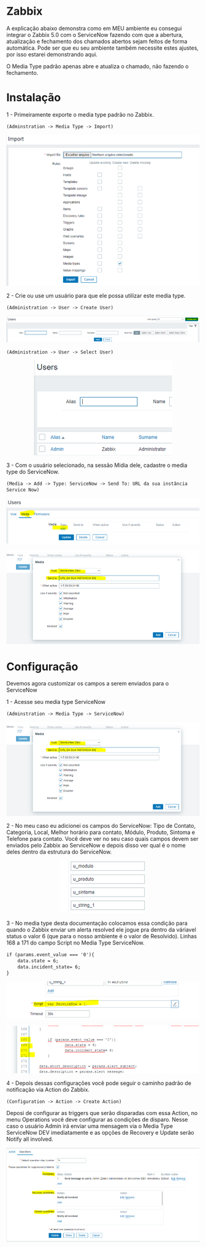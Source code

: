 # Zabbix
A explicação abaixo demonstra como em MEU ambiente eu consegui integrar o Zabbix 5.0 com o ServiceNow fazendo com que a abertura, atualização e fechamento dos chamados abertos sejam feitos de forma automática. Pode ser que eu seu ambiente também necessite estes ajustes, por isso estarei demonstrando aqui.

O Media Type padrão apenas abre e atualiza o chamado, não fazendo o fechamento.

# Instalação

1 - Primeiramente exporte o media type padrão no Zabbix.

    (Adminstration -> Media Type -> Import)
    
<p align="center">
	<img src="images/ZabbixSN1.0.PNG">
</p>
    
    
2 - Crie ou use um usuário para que ele possa utilizar este media type.

    (Administration -> User -> Create User)
    
<p align="center">
	<img src="images/ZabbixSN1.1.PNG">
</p>

    (Administration -> User -> Select User)
    
<p align="center">
	<img src="images/ZabbixSN1.2.PNG">
</p>
    
3 - Com o usuário selecionado, na sessão Midia dele, cadastre o media type do ServiceNow.

    (Media -> Add -> Type: ServiceNow -> Send To: URL da sua instância Service Now)
    
<p align="center">
	<img src="images/ZabbixSN1.3.PNG">
</p>

<p align="center">
	<img src="images/ZabbixSN1.4.PNG">
</p>
    

# Configuração

Devemos agora customizar os campos a serem enviados para o ServiceNow

1 - Acesse seu media type ServiceNow

    (Adminstration -> Media Type -> ServiceNow)
    
<p align="center">
	<img src="images/ZabbixSN1.4.PNG">
</p>
    
2 - No meu caso eu adicionei os campos do ServiceNow: Tipo de Contato, Categoria, Local, Melhor horário para contato, Módulo, Produto, Sintoma e Telefone para contato.
Você deve ver no seu caso quais campos devem ser enviados pelo Zabbix ao ServiceNow e depois disso ver qual é o nome deles dentro da estrutura do ServiceNow.

<p align="center">
	<img src="images/ZabbixSN1.6.PNG">
</p>

3 - No media type desta documentação colocamos essa condição para quando o Zabbix enviar um alerta resolved ele jogue pra dentro da váriavel status o valor 6 (que para o nosso ambiente é o valor de Resolvido). Linhas 168 a 171 do campo Script no Media Type ServiceNow.

	if (params.event_value === '0'){
		data.state = 6;
		data.incident_state= 6;
	}
	
<p align="center">
	<img src="images/ZabbixSN1.7.PNG">
</p>

<p align="center">
	<img src="images/ZabbixSN1.8.PNG">
</p>

4 - Depois dessas configurações você pode seguir o caminho padrão de notificação via Action do Zabbix.

    (Configuration -> Action -> Create Action)
    
Deposi de configurar as triggers que serão disparadas com essa Action, no menu Operations você deve configurar as condições de disparo. Nesse caso o usuário Admin irá enviar uma mensagem via o Media Type ServiceNow DEV imediatamente e as opções de Recovery e Update serão Notify all involved.
    
<p align="center">
	<img src="images/ZabbixSN1.9.PNG">
</p>
